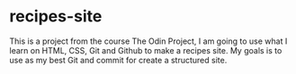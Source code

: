 # recipes-site
This is a project from the course The Odin Project, I am going to use what I learn on HTML, CSS, Git and Github to make a recipes site. My goals is to use as my best Git and commit for create a structured site.
